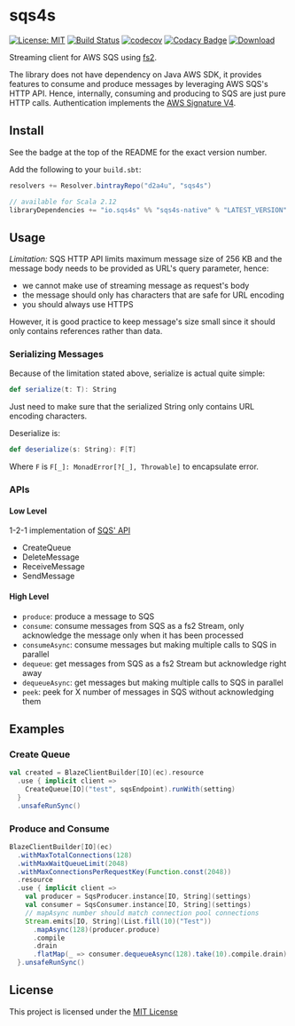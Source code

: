 # sqs4s

[![License: MIT](https://img.shields.io/badge/License-MIT-yellow.svg)](https://opensource.org/licenses/MIT)
[![Build Status](https://travis-ci.com/d2a4u/sqs4s.svg?branch=master)](https://travis-ci.com/d2a4u/sqs4s)
[![codecov](https://codecov.io/gh/d2a4u/sqs4s/branch/master/graph/badge.svg)](https://codecov.io/gh/d2a4u/sqs4s)
[![Codacy Badge](https://api.codacy.com/project/badge/Grade/8a331de033cb4700acddb175af4148bb)](https://www.codacy.com/app/d2a4u/sqs4s?utm_source=github.com&amp;utm_medium=referral&amp;utm_content=d2a4u/sqs4s&amp;utm_campaign=Badge_Grade)
[![Download](https://api.bintray.com/packages/d2a4u/sqs4s/sqs4s-native/images/download.svg)](https://bintray.com/d2a4u/sqs4s/sqs4s-native/_latestVersion)

Streaming client for AWS SQS using [fs2](https://github.com/functional-streams-for-scala/fs2).

The library does not have dependency on Java AWS SDK, it provides features to consume
and produce messages by leveraging AWS SQS's HTTP API. Hence, internally, consuming
and producing to SQS are just pure HTTP calls. Authentication implements 
the [AWS Signature V4](https://docs.aws.amazon.com/general/latest/gr/sigv4_signing.html).

## Install

See the badge at the top of the README for the exact version number.

Add the following to your `build.sbt`:

```scala
resolvers += Resolver.bintrayRepo("d2a4u", "sqs4s")

// available for Scala 2.12
libraryDependencies += "io.sqs4s" %% "sqs4s-native" % "LATEST_VERSION"
```

## Usage

*Limitation:* SQS HTTP API limits maximum message size of 256 KB and the message
body needs to be provided as URL's query parameter, hence: 

  - we cannot make use of streaming message as request's body 
  - the message should only has characters that are safe for URL encoding
  - you should always use HTTPS

However, it is good practice to keep message's size small since it should only 
contains references rather than data.

### Serializing Messages

Because of the limitation stated above, serialize is actual quite simple:

```scala
def serialize(t: T): String
```
Just need to make sure that the serialized String only contains URL encoding
characters.

Deserialize is:

```scala
def deserialize(s: String): F[T]
```

Where `F` is `F[_]: MonadError[?[_], Throwable]` to encapsulate error.

### APIs

#### Low Level

1-2-1 implementation of [SQS' API](https://docs.aws.amazon.com/AWSSimpleQueueService/latest/APIReference/API_Operations.html)

  - CreateQueue
  - DeleteMessage
  - ReceiveMessage
  - SendMessage

#### High Level

  - `produce`: produce a message to SQS
  - `consume`: consume messages from SQS as a fs2 Stream, only acknowledge the message only when it has been processed
  - `consumeAsync`: consume messages but making multiple calls to SQS in parallel
  - `dequeue`: get messages from SQS as a fs2 Stream but acknowledge right away
  - `dequeueAsync`: get messages but making multiple calls to SQS in parallel
  - `peek`: peek for X number of messages in SQS without acknowledging them

## Examples

### Create Queue

```scala
val created = BlazeClientBuilder[IO](ec).resource
  .use { implicit client =>
    CreateQueue[IO]("test", sqsEndpoint).runWith(setting)
  }
  .unsafeRunSync()
```

### Produce and Consume

```scala
BlazeClientBuilder[IO](ec)
  .withMaxTotalConnections(128)
  .withMaxWaitQueueLimit(2048)
  .withMaxConnectionsPerRequestKey(Function.const(2048))
  .resource
  .use { implicit client =>
    val producer = SqsProducer.instance[IO, String](settings)
    val consumer = SqsConsumer.instance[IO, String](settings)
    // mapAsync number should match connection pool connections
    Stream.emits[IO, String](List.fill(10)("Test"))
      .mapAsync(128)(producer.produce)
      .compile
      .drain
      .flatMap(_ => consumer.dequeueAsync(128).take(10).compile.drain)
  }.unsafeRunSync()
```

## License

This project is licensed under the [MIT License](https://opensource.org/licenses/MIT)
